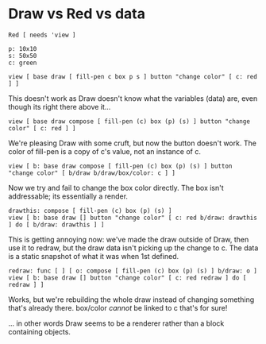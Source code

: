 # Draw vs Red vs data
```
Red [ needs 'view ]

p: 10x10
s: 50x50
c: green
```

```
view [ base draw [ fill-pen c box p s ] button "change color" [ c: red ] ]
```
This doesn't work as Draw doesn't know what the variables (data) are, even though its right there above it...

```
view [ base draw compose [ fill-pen (c) box (p) (s) ] button "change color" [ c: red ] ]
```
We're pleasing Draw with some cruft, but now the button doesn't work. The color of fill-pen is a copy of c's value, not an instance of c.

```
view [ b: base draw compose [ fill-pen (c) box (p) (s) ] button "change color" [ b/draw b/draw/box/color: c ] ]
```
Now we try and fail to change the box color directly. The box isn't addressable; its essentially a render.

```
drawthis: compose [ fill-pen (c) box (p) (s) ]
view [ b: base draw [] button "change color" [ c: red b/draw: drawthis ] do [ b/draw: drawthis ] ]
```
This is getting annoying now: we've made the draw outside of Draw, then use it to redraw, but the draw data isn't picking up the change to c.
The data is a static snapshot of what it was when 1st defined.


```
redraw: func [ ] [ o: compose [ fill-pen (c) box (p) (s) ] b/draw: o ]
view [ b: base draw [] button "change color" [ c: red redraw ] do [ redraw ] ]
```
Works, but we're rebuilding the whole draw instead of changing something that's already there. box/color *cannot* be linked to c that's for sure!


... in other words Draw seems to be a renderer rather than a block containing objects.
